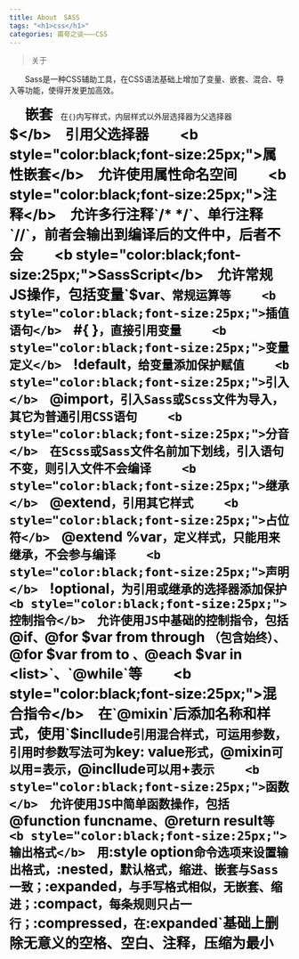 ```yaml
---
title: About　SASS
tags: "<h1>css</h1>"
categories: 甫夸之谈———CSS
---
```


> 关于

　　Sass是一种CSS辅助工具，在CSS语法基础上增加了变量、嵌套、混合、导入等功能，使得开发更加高效。
<!---more--->

　　<b style="color:black;font-size:25px;">嵌套</b>　在`{}`内写样式，内层样式以外层选择器为父选择器
　　<b style="color:black;font-size:25px;">$</b>　引用父选择器
　　<b style="color:black;font-size:25px;">属性嵌套</b>　允许使用属性命名空间
　　<b style="color:black;font-size:25px;">注释</b>　允许多行注释`/* */`、单行注释`//`，前者会输出到编译后的文件中，后者不会
　　<b style="color:black;font-size:25px;">SassScript</b>　允许常规JS操作，包括变量`$var`、常规运算等
　　<b style="color:black;font-size:25px;">插值语句</b>　`#{ }`，直接引用变量
　　<b style="color:black;font-size:25px;">变量定义</b>　`!default`，给变量添加保护赋值
　　<b style="color:black;font-size:25px;">引入</b>　`@import`，引入Sass或Scss文件为导入，其它为普通引用CSS语句
　　<b style="color:black;font-size:25px;">分音</b>　在Scss或Sass文件名前加下划线，引入语句不变，则引入文件不会编译
　　<b style="color:black;font-size:25px;">继承</b>　`@extend`，引用其它样式
　　<b style="color:black;font-size:25px;">占位符</b>　`@extend %var`，定义样式，只能用来继承，不会参与编译
　　<b style="color:black;font-size:25px;">声明</b>　`!optional`，为引用或继承的选择器添加保护
　　<b style="color:black;font-size:25px;">控制指令</b>　允许使用JS中基础的控制指令，包括`@if`、`@for $var from <start> through <end>`（包含始终）、`@for $var from <start> to <end>`、`@each $var in <list>`、`@while`等
　　<b style="color:black;font-size:25px;">混合指令</b>　在`@mixin`后添加名称和样式，使用`$incllude`引用混合样式，可运用参数，引用时参数写法可为`key: value`形式，`@mixin`可以用`=`表示，`@incllude`可以用`+`表示
　　<b style="color:black;font-size:25px;">函数</b>　允许使用JS中简单函数操作，包括`@function funcname`、`@return result`等
　　<b style="color:black;font-size:25px;">输出格式</b>　用`:style option`命令选项来设置输出格式，`:nested`，默认格式，缩进、嵌套与Sass一致；`:expanded`，与手写格式相似，无嵌套、缩进；`:compact`，每条规则只占一行；`:compressed`，在`:expanded`基础上删除无意义的空格、空白、注释，压缩为最小

